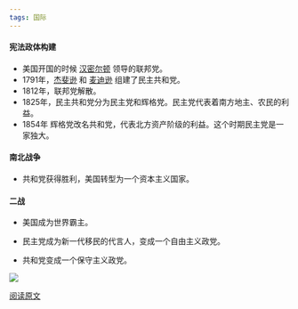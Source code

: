 ```yaml
---
tags: 国际
---
```


#### 宪法政体构建
* 美国开国的时候 <u>汉密尔顿</u> 领导的联邦党。
* 1791年，<u>杰斐逊</u> 和 <u>麦迪逊</u> 组建了民主共和党。
* 1812年，联邦党解散。
* 1825年，民主共和党分为民主党和辉格党。民主党代表着南方地主、农民的利益。
* 1854年 辉格党改名共和党，代表北方资产阶级的利益。这个时期民主党是一家独大。



#### 南北战争

* 共和党获得胜利，美国转型为一个资本主义国家。



#### 二战

* 美国成为世界霸主。

* 民主党成为新一代移民的代言人，变成一个自由主义政党。
* 共和党变成一个保守主义政党。



![](http://assets.processon.com/chart_image/60c3ca591e085306cf75f4bc.png)

[阅读原文](https://m.toutiao.com/is/JvkScN3/)

